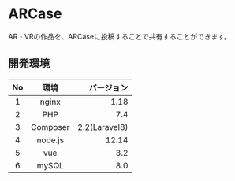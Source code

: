 # ARCase
AR・VRの作品を、ARCaseに投稿することで共有することができます。

## 開発環境
|No|環境|バージョン|
|:--:|:--:|--:|
|1|nginx|1.18|
|2|PHP|7.4|
|3|Composer|2.2(Laravel8)|
|4|node.js|12.14|
|5|vue|3.2|
|6|mySQL|8.0|
